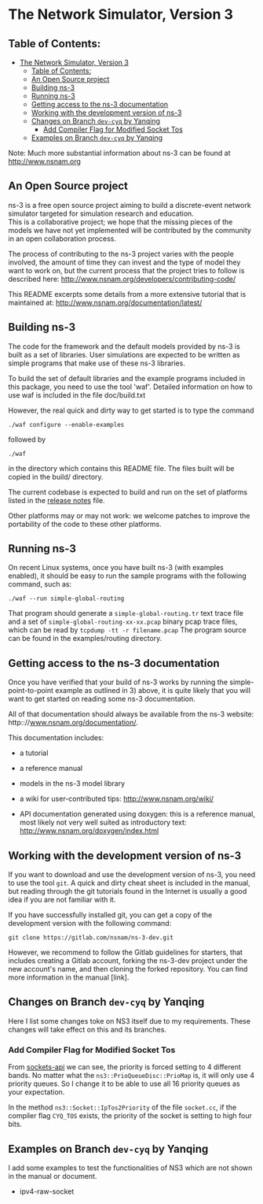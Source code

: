 
The Network Simulator, Version 3
================================

## Table of Contents:

- [The Network Simulator, Version 3](#the-network-simulator-version-3)
  - [Table of Contents:](#table-of-contents)
  - [An Open Source project](#an-open-source-project)
  - [Building ns-3](#building-ns-3)
  - [Running ns-3](#running-ns-3)
  - [Getting access to the ns-3 documentation](#getting-access-to-the-ns-3-documentation)
  - [Working with the development version of ns-3](#working-with-the-development-version-of-ns-3)
  - [Changes on Branch `dev-cyq` by Yanqing](#changes-on-branch-dev-cyq-by-yanqing)
    - [Add Compiler Flag for Modified Socket Tos](#add-compiler-flag-for-modified-socket-tos)
  - [Examples on Branch `dev-cyq` by Yanqing](#examples-on-branch-dev-cyq-by-yanqing)

Note:  Much more substantial information about ns-3 can be found at
http://www.nsnam.org

## An Open Source project

ns-3 is a free open source project aiming to build a discrete-event
network simulator targeted for simulation research and education.   
This is a collaborative project; we hope that
the missing pieces of the models we have not yet implemented
will be contributed by the community in an open collaboration
process.

The process of contributing to the ns-3 project varies with
the people involved, the amount of time they can invest
and the type of model they want to work on, but the current
process that the project tries to follow is described here:
http://www.nsnam.org/developers/contributing-code/

This README excerpts some details from a more extensive
tutorial that is maintained at:
http://www.nsnam.org/documentation/latest/

## Building ns-3

The code for the framework and the default models provided
by ns-3 is built as a set of libraries. User simulations
are expected to be written as simple programs that make
use of these ns-3 libraries.

To build the set of default libraries and the example
programs included in this package, you need to use the
tool 'waf'. Detailed information on how to use waf is
included in the file doc/build.txt

However, the real quick and dirty way to get started is to
type the command
```shell
./waf configure --enable-examples
```

followed by

```shell
./waf
```

in the directory which contains this README file. The files
built will be copied in the build/ directory.

The current codebase is expected to build and run on the
set of platforms listed in the [release notes](RELEASE_NOTES)
file.

Other platforms may or may not work: we welcome patches to
improve the portability of the code to these other platforms.

## Running ns-3

On recent Linux systems, once you have built ns-3 (with examples
enabled), it should be easy to run the sample programs with the
following command, such as:

```shell
./waf --run simple-global-routing
```

That program should generate a `simple-global-routing.tr` text
trace file and a set of `simple-global-routing-xx-xx.pcap` binary
pcap trace files, which can be read by `tcpdump -tt -r filename.pcap`
The program source can be found in the examples/routing directory.

## Getting access to the ns-3 documentation

Once you have verified that your build of ns-3 works by running
the simple-point-to-point example as outlined in 3) above, it is
quite likely that you will want to get started on reading
some ns-3 documentation.

All of that documentation should always be available from
the ns-3 website: http:://www.nsnam.org/documentation/.

This documentation includes:

  - a tutorial

  - a reference manual

  - models in the ns-3 model library

  - a wiki for user-contributed tips: http://www.nsnam.org/wiki/

  - API documentation generated using doxygen: this is
    a reference manual, most likely not very well suited
    as introductory text:
    http://www.nsnam.org/doxygen/index.html

## Working with the development version of ns-3

If you want to download and use the development version of ns-3, you
need to use the tool `git`. A quick and dirty cheat sheet is included
in the manual, but reading through the git
tutorials found in the Internet is usually a good idea if you are not
familiar with it.

If you have successfully installed git, you can get
a copy of the development version with the following command:
```shell
git clone https://gitlab.com/nsnam/ns-3-dev.git
```

However, we recommend to follow the Gitlab guidelines for starters,
that includes creating a Gitlab account, forking the ns-3-dev project
under the new account's name, and then cloning the forked repository.
You can find more information in the manual [link].

## Changes on Branch `dev-cyq` by Yanqing

Here I list some changes toke on NS3 itself due to my requirements.
These changes will take effect on this and its branches.

### Add Compiler Flag for Modified Socket Tos

From [sockets-api](https://www.nsnam.org/docs/release/3.30/models/html/sockets-api.html#priority)
we can see, the priority is forced setting to 4 different bands.
No matter what the `ns3::PrioQueueDisc::PrioMap` is,
it will only use 4 priority queues.
So I change it to be able to use all 16 priority queues as your expectation.

In the method `ns3::Socket::IpTos2Priority` of the file `socket.cc`,
if the compiler flag `CYQ_TOS` exists,
the priority of the socket is setting to high four bits.

## Examples on Branch `dev-cyq` by Yanqing

I add some examples to test the functionalities of NS3 which are not shown in the manual or document.

- ipv4-raw-socket
